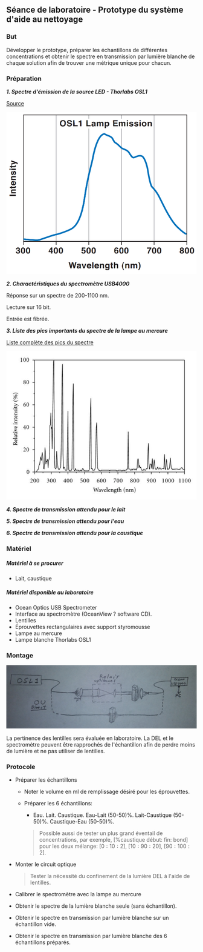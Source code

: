 ## Séance de laboratoire - Prototype du système d'aide au nettoyage

### But

Développer le prototype, préparer les échantillons de différentes concentrations et obtenir le spectre en transmission par lumière blanche de chaque solution afin de trouver une métrique unique pour chacun.



### Préparation

***1. Spectre d'émission de la source LED - Thorlabs OSL1***

[Source](https://www.thorlabs.com/catalogpages/V21/1366.PDF)

![](OSLemission.png)

***2. Charactéristiques du spectromètre USB4000***

Réponse sur un spectre de 200-1100 nm.

Lecture sur 16 bit.

Entrée est fibrée.



***3. Liste des pics importants du spectre de la lampe au mercure***

[Liste complète des pics du spectre](http://njsas.org/projects/atoms/spectral_lines/1/mercury_nist.html)

![](mercurySpectrum.png)

***4. Spectre de transmission attendu pour le lait***



***5. Spectre de transmission attendu pour l'eau***



***6. Spectre de transmission attendu pour la caustique***



### Matériel

##### Matériel à se procurer

- Lait, caustique

##### Matériel disponible au laboratoire

- Ocean Optics USB Spectrometer
- Interface au spectromètre (OceanView ? software CD). 
- Lentilles
- Éprouvettes rectangulaires avec support styromousse
- Lampe au mercure
- Lampe blanche Thorlabs OSL1



### Montage

![Schéma du montage possible](montageNew.jpg)

La pertinence des lentilles sera évaluée en laboratoire. La DEL et le spectromètre peuvent être rapprochés de l'échantillon afin de perdre moins de lumière et ne pas utiliser de lentilles. 



### Protocole

- Préparer les échantillons

  - Noter le volume en ml de remplissage désiré pour les éprouvettes.

  - Préparer les 6 échantillons:

    - Eau. Lait. Caustique. Eau-Lait (50-50)%. Lait-Caustique (50-50)%. Caustique-Eau (50-50)%.

    > Possible aussi de tester un plus grand éventail de concentrations, par exemple, [%caustique début: fin: bond] pour les deux mélange: $[0:10:2]$, $[10:90:20]$, $[90: 100 :2]$. 

- Monter le circuit optique

  > Tester la nécessité du confinement de la lumière DEL à l'aide de lentilles.

- Calibrer le spectromètre avec la lampe au mercure

- Obtenir le spectre de la lumière blanche seule (sans échantillon).

- Obtenir le spectre en transmission par lumière blanche sur un échantillon vide.

- Obtenir le spectre en transmission par lumière blanche des 6 échantillons préparés.



### 